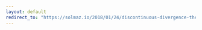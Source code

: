 ```yaml
---
layout: default
redirect_to: "https://solmaz.io/2018/01/24/discontinuous-divergence-theorem/"
---
```


